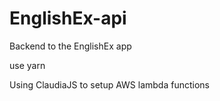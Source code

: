 # EnglishEx-api
Backend to the EnglishEx app

use yarn

Using ClaudiaJS to setup AWS lambda functions